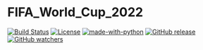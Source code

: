 # FIFA_World_Cup_2022
[![Build Status](https://img.shields.io/github/stars/geeksLabTech/FIFA_World_Cup_2022.svg)](https://github.com/geeksLabTech/FIFA_World_Cup_2022)
[![License](https://img.shields.io/github/license/geeksLabTech/FIFA_World_Cup_2022.svg)](https://github.com/geeksLabTech/FIFA_World_Cup_2022)
[![made-with-python](https://img.shields.io/badge/Made%20with-Python-1f425f.svg)](https://www.python.org/)
[![GitHub release](https://img.shields.io/github/release/Naereen/StrapDown.js.svg)](https://github.com/geeksLabTech/FIFA_World_Cup_2022)
[![GitHub watchers](https://badgen.net/github/watchers/Naereen/Strapdown.js/)](https://github.com/geeksLabTech/FIFA_World_Cup_2022)
